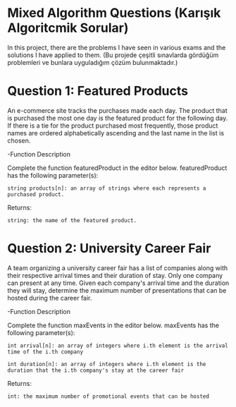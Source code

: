 # Mixed Algorithm Questions (Karışık Algoritcmik Sorular)

In this project, there are the problems I have seen in various exams and the solutions I have applied to them. (Bu projede çeşitli sınavlarda gördüğüm problemleri ve bunlara uyguladığım çözüm bulunmaktadır.)

# Question 1: Featured Products
An e-commerce site tracks the purchases made each day. The product that is purchased the most one day is the featured product for the following day. If there is a tie for the product purchased most frequently, those product names are ordered alphabetically ascending and the last name in the list is chosen.

-Function Description

Complete the function featuredProduct in the editor below. featuredProduct has the following parameter(s):

    string products[n]: an array of strings where each represents a purchased product.
    
Returns:

    string: the name of the featured product.
    
    
# Question 2: University Career Fair
A team organizing a university career fair has a list of companies along with their respective arrival times and their duration of stay. Only one company can present at any time. Given each company's arrival time and the duration they will stay, determine the maximum number of presentations that can be hosted during the career fair.

-Function Description

Complete the function maxEvents in the editor below. maxEvents has the following parameter(s):

    int arrival[n]: an array of integers where i.th element is the arrival time of the i.th company
    
    int duration[n]: an array of integers where i.th element is the duration that the i.th company's stay at the career fair
    
Returns:

    int: the maximum number of promotional events that can be hosted
